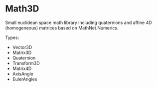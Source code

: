 # Math3D
Small euclidean space math library including quaternions and affine 4D (homogeneous) matrices based on MathNet.Numerics.

Types:
- Vector3D
- Matrix3D
- Quaternion
- Transform3D
- Matrix4D
- AxisAngle
- EulerAngles
